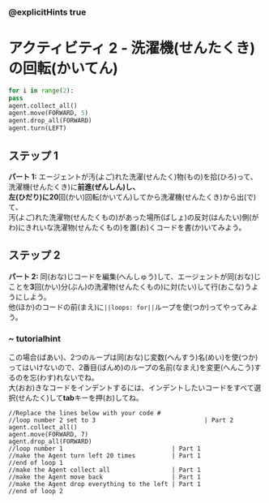 ### @explicitHints true
# アクティビティ 2 - 洗濯機(せんたくき)の回転(かいてん)

```python
for i in range(2):
pass
agent.collect_all()
agent.move(FORWARD, 5)
agent.drop_all(FORWARD)
agent.turn(LEFT)

```

## ステップ 1
**パート 1:** エージェントが汚(よご)れた洗濯(せんたく)物(もの)を拾(ひろ)って、洗濯機(せんたくき)に**前進(ぜんしん)**し、<br>
左(ひだり)に**20**回(かい)回転(かいてん)してから洗濯機(せんたくき)から出(で)て、<br>
汚(よご)れた洗濯物(せんたくもの)があった場所(ばしょ)の反対(はんたい)側(がわ)にきれいな洗濯物(せんたくもの)を置(お)くコードを書(か)いてみよう。

## ステップ 2
**パート 2:** 同(おな)じコードを編集(へんしゅう)して、エージェントが同(おな)じことを**3**回(かい)分(ぶん)の洗濯物(せんたくもの)に対(たい)して行(おこな)うようにしよう。<br>
他(ほか)のコードの前(まえ)に`||loops: for||`ループを使(つか)ってやってみよう。

### ~ tutorialhint 
この場合(ばあい)、2つのループは同(おな)じ変数(へんすう)名(めい)を使(つか)ってはいけないので、2番目(ばんめ)のループの名前(なまえ)を変更(へんこう)するのを忘(わす)れないでね。<br>
大(おお)きなコードをインデントするには、インデントしたいコードをすべて選択(せんたく)して**tab**キーを押(お)してね。 

```template
//Replace the lines below with your code #    
//loop number 2 set to 3                              | Part 2
agent.collect_all()
agent.move(FORWARD, 7)
agent.drop_all(FORWARD)
//loop number 1                              | Part 1
//make the Agent turn left 20 times          | Part 1 
//end of loop 1
//make the Agent collect all                 | Part 1          
//make the Agent move back                   | Part 1
//make the Agent drop everything to the left | Part 1
//end of loop 2
```
